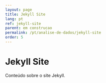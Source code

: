 ```yaml
---
layout: page
title: Jekyll Site
lang: pt
ref: jekyll-site
parent: em construcao
permalink: /pt/analise-de-dados/jekyll-site
order: 5
---
```


# Jekyll Site

Conteúdo sobre o site Jekyll.
